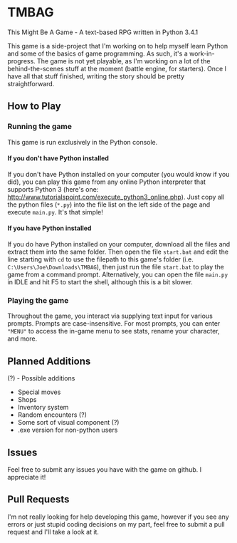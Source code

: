 # TMBAG
This Might Be A Game - A text-based RPG written in Python 3.4.1

This game is a side-project that I'm working on to help myself learn Python and some of the basics of game programming. As such, it's a work-in-progress. The game is not yet playable, as I'm working on a lot of the behind-the-scenes stuff at the moment (battle engine, for starters). Once I have all that stuff finished, writing the story should be pretty straightforward.

## How to Play
### Running the game
This game is run exclusively in the Python console. 

#### If you don't have Python installed
If you don't have Python installed on your computer (you would know if you did), you can play this game from any online Python interpreter that supports Python 3 (here's one: http://www.tutorialspoint.com/execute_python3_online.php). Just copy all the python files (`*.py`) into the file list on the left side of the page and execute `main.py`. It's that simple! 

#### If you have Python installed
If you do have Python installed on your computer, download all the files and extract them into the same folder. Then open the file `start.bat` and edit the line starting with `cd` to use the filepath to this game's folder (i.e. `C:\Users\Joe\Downloads\TMBAG`), then just run the file `start.bat` to play the game from a command prompt.
Alternatively, you can open the file `main.py` in IDLE and hit F5 to start the shell, although this is a bit slower.

### Playing the game
Throughout the game, you interact via supplying text input for various prompts. Prompts are case-insensitive. For most prompts, you can enter `"MENU"` to access the in-game menu to see stats, rename your character, and more.

## Planned Additions
(?) - Possible additions
- Special moves
- Shops
- Inventory system
- Random encounters (?)
- Some sort of visual component (?)
- .exe version for non-python users

## Issues
Feel free to submit any issues you have with the game on github. I appreciate it!

## Pull Requests
I'm not really looking for help developing this game, however if you see any errors or just stupid coding decisions on my part, feel free to submit a pull request and I'll take a look at it.
